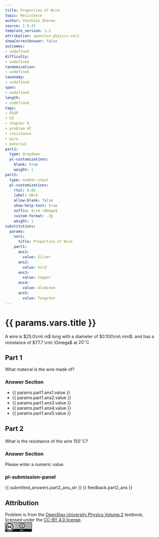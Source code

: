 ```yaml
---
title: Properties of Wire
topic: Resistance
author: Vanshika Sharma
source: 2.9.47
template_version: 1.2
attribution: openstax-physics-vol2
showCorrectAnswer: false
outcomes:
- undefined
difficulty:
- undefined
randomization:
- undefined
taxonomy:
- undefined
span:
- undefined
length:
- undefined
tags:
- OSUP
- VS
- chapter 9
- problem 47
- resistance
- wire
- material
part1:
  type: dropdown
  pl-customizations:
    blank: true
    weight: 1
part2:
  type: number-input
  pl-customizations:
    rtol: 0.05
    label: $R=$
    allow-blank: false
    show-help-text: true
    suffix: $\rm \Omega$
    custom-format: .3g
    weight: 1
substitutions:
  params:
    vars:
      title: Properties of Wire
    part1:
      ans1:
        value: Silver
      ans2:
        value: Gold
      ans3:
        value: Copper
      ans4:
        value: Aluminum
      ans5:
        value: Tungsten
---
```

# {{ params.vars.title }}
A wire is $25.0\rm\ m$ long with a diameter of $0.100\rm\ mm$. and has a resistance of $77.7 \rm\ \Omega$ at $20 ^\circ \textrm{C}$.

## Part 1

What material is the wire made of?

### Answer Section

- {{ params.part1.ans1.value }}
- {{ params.part1.ans2.value }}
- {{ params.part1.ans3.value }}
- {{ params.part1.ans4.value }}
- {{ params.part1.ans5.value }}

## Part 2

What is the resistance of the wire $150 ^\circ \textrm{C}$?

### Answer Section

Please enter a numeric value.

### pl-submission-panel

{{ submitted_answers.part2_ans_str }}
{{ feedback.part2_ans }}

## Attribution

Problem is from the [OpenStax University Physics Volume 2](https://openstax.org/details/books/university-physics-volume-2) textbook, licensed under the [CC-BY 4.0 license](https://creativecommons.org/licenses/by/4.0/).<br>![Image representing the Creative Commons 4.0 BY license.](https://raw.githubusercontent.com/firasm/bits/master/by.png)